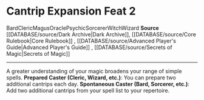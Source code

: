 ﻿---
feat: Cantrip Expansion
id: '183'
level: '2'
name: Cantrip Expansion
rarity: Common
source: '[[DATABASE/source/Dark Archive|Dark Archive]]'
trait:
- '[[DATABASE/trait/Bard|Bard]]'
- '[[DATABASE/trait/Cleric|Cleric]]'
- '[[DATABASE/trait/Magus|Magus]]'
- '[[DATABASE/trait/Oracle|Oracle]]'
- '[[DATABASE/trait/Psychic|Psychic]]'
- '[[DATABASE/trait/Sorcerer|Sorcerer]]'
- '[[DATABASE/trait/Witch|Witch]]'
- '[[DATABASE/trait/Wizard|Wizard]]'
type: Feat

---
# Cantrip Expansion <span class="item-type">Feat 2</span>

<span class="item-trait">Bard</span><span class="item-trait">Cleric</span><span class="item-trait">Magus</span><span class="item-trait">Oracle</span><span class="item-trait">Psychic</span><span class="item-trait">Sorcerer</span><span class="item-trait">Witch</span><span class="item-trait">Wizard</span>
**Source** [[DATABASE/source/Dark Archive|Dark Archive]], [[DATABASE/source/Core Rulebook|Core Rulebook]] , [[DATABASE/source/Advanced Player's Guide|Advanced Player's Guide]] , [[DATABASE/source/Secrets of Magic|Secrets of Magic]]

---
A greater understanding of your magic broadens your range of simple spells.
**Prepared Caster (Cleric, Wizard, etc.)**: You can prepare two additional cantrips each day.
**Spontaneous Caster (Bard, Sorcerer, etc.)**: Add two additional cantrips from your spell list to your repertoire.